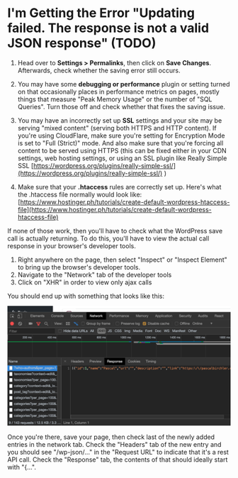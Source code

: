 # I'm Getting the Error "Updating failed. The response is not a valid JSON response" \(TODO\)

  
1. Head over to **Settings &gt; Permalinks**, then click on **Save Changes**. Afterwards, check whether the saving error still occurs.  
  
2. You may have some **debugging or performance** plugin or setting turned on that occasionally places in performance metrics on pages, mostly things that measure "Peak Memory Usage" or the number of "SQL Queries". Turn those off and check whether that fixes the saving issue.  
  
3. You may have an incorrectly set up **SSL** settings and your site may be serving "mixed content" \(serving both HTTPS and HTTP content\). If you're using CloudFlare, make sure you're setting for Encryption Mode is set to "Full \(Strict\)" mode. And also make sure that you're forcing all content to be served using HTTPS \(this can be fixed either in your CDN settings, web hosting settings, or using an SSL plugin like Really Simple SSL [https://wordpress.org/plugins/really-simple-ssl/](https://wordpress.org/plugins/really-simple-ssl/) \)  
  
4. Make sure that your **.htaccess** rules are correctly set up. Here's what the .htaccess file normally would look like: [https://www.hostinger.ph/tutorials/create-default-wordpress-htaccess-file](https://www.hostinger.ph/tutorials/create-default-wordpress-htaccess-file)  
  
If none of those work, then you'll have to check what the WordPress save call is actually returning. To do this, you'll have to view the actual call response in your browser's developer tools.   
  
1. Right anywhere on the page, then select "Inspect" or "Inspect Element" to bring up the browser's developer tools.  
2. Navigate to the "Network" tab of the developer tools  
3. Click on "XHR" in order to view only ajax calls  
  
You should end up with something that looks like this: 

![](../../.gitbook/assets/sb76srtamy-3000x3000.png)

Once you're there, save your page, then check last of the newly added entries in the network tab. Check the "Headers" tab of the new entry and you should see "/wp-json/..." in the "Request URL" to indicate that it's a rest API call. Check the "Response" tab, the contents of that should ideally start with "{...". 


